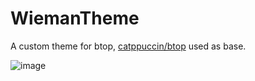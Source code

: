 # WiemanTheme

A custom theme for btop, [catppuccin/btop](https://github.com/catppuccin/btop/blob/main/themes/catppuccin_frappe.theme) used as base.

![image](https://github.com/user-attachments/assets/d18455f6-574b-46db-8e62-37e56801dae1)
